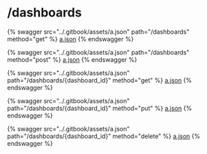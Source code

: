 # /dashboards

{% swagger src="../.gitbook/assets/a.json" path="/dashboards" method="get" %}
[a.json](../.gitbook/assets/a.json)
{% endswagger %}

{% swagger src="../.gitbook/assets/a.json" path="/dashboards" method="post" %}
[a.json](../.gitbook/assets/a.json)
{% endswagger %}

{% swagger src="../.gitbook/assets/a.json" path="/dashboards/{dashboard_id}" method="get" %}
[a.json](../.gitbook/assets/a.json)
{% endswagger %}

{% swagger src="../.gitbook/assets/a.json" path="/dashboards/{dashboard_id}" method="put" %}
[a.json](../.gitbook/assets/a.json)
{% endswagger %}

{% swagger src="../.gitbook/assets/a.json" path="/dashboards/{dashboard_id}" method="delete" %}
[a.json](../.gitbook/assets/a.json)
{% endswagger %}
